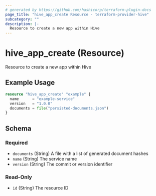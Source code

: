 ```yaml
---
# generated by https://github.com/hashicorp/terraform-plugin-docs
page_title: "hive_app_create Resource - terraform-provider-hive"
subcategory: ""
description: |-
  Resource to create a new app within Hive
---
```


# hive_app_create (Resource)

Resource to create a new app within Hive

## Example Usage

```terraform
resource "hive_app_create" "example" {
  name      = "example-service"
  version   = "1.0.0"
  documents = file("persisted-documents.json")
}
```

<!-- schema generated by tfplugindocs -->
## Schema

### Required

- `documents` (String) A file with a list of generated document hashes
- `name` (String) The service name
- `version` (String) The commit or version identifier

### Read-Only

- `id` (String) The resource ID
